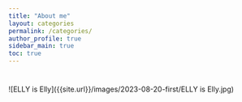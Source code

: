 ```yaml
---
title: "About me"
layout: categories
permalink: /categories/
author_profile: true
sidebar_main: true
toc: true
---
```


# 

![ELLY is Elly]({{site.url}}/images/2023-08-20-first/ELLY is Elly.jpg)

